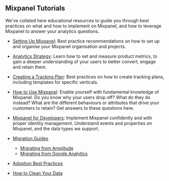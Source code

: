 ## Mixpanel Tutorials
We've collated here educational resources to guide you through best practices on what and how to implement on Mixpanel, and how to leverage Mixpanel to answer your analytics questions. 

- [Setting Up Mixpanel](/docs/other-bits/tutorials/setting-up-mixpanel): Best practice recommendations on how to set up and organise your Mixpanel organisation and projects. 

- [Analytics Strategy](/docs/other-bits/tutorials/analytics-strategy): Learn how to set and measure product metrics, to gain a deeper understanding of your users to better convert, engage and retain them.

- [Creating a Tracking Plan](/docs/other-bits/tutorials/creating-a-tracking-plan): Best practices on how to create tracking plans, including templates for specific verticals.

- [How to Use Mixpanel](/docs/other-bits/tutorials/mixpanel-analysis/): Enable yourself with fundamental knowledge of Mixpanel. Do you know why your users drop off? What do they do instead? What are the different behaviours or attributes that drive your customers to retain? Get answers to these questions here. 

- [Mixpanel for Developers](/docs/other-bits/tutorials/developers/): Implement Mixpanel confidently and with proper identity management. Understand events and properties on Mixpanel, and the data types we support.

- [Migration Guides](/docs/other-bits/tutorials/migration-guides)
  - [Migrating from Amplitude](/docs/other-bits/tutorials/migration-guides/migrating-to-mixpanel-from-amplitude)
  - [Migrating from Google Analytics](/docs/other-bits/tutorials/migration-guides/migrating-to-mixpanel-from-google-analytics)

- [Adoption Best Practices](/docs/other-bits/tutorials/adoption-reference-guide)

- [How to Clean Your Data](/docs/other-bits/tutorials/how-to-clean-your-data)


 

